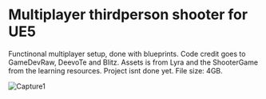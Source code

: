 # Multiplayer thirdperson shooter for UE5
 
Functinonal multiplayer setup, done with blueprints. Code credit goes to GameDevRaw, DeevoTe and Blitz.
Assets is from Lyra and the ShooterGame from the learning resources. Project isnt done yet. File size: 4GB. 


![Capture1](https://user-images.githubusercontent.com/2607194/205505737-a46a04a0-2f44-4088-9b43-26571b066ee3.JPG)


